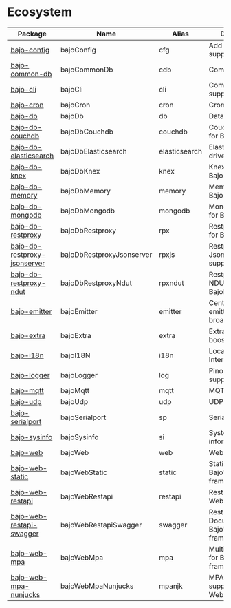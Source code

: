 # Ecosystem

| Package | Name | Alias | Description |
| ------- | ---- | ----- | ----------- |
| [bajo-config](https://github.com/ardhi/bajo-config) | bajoConfig | cfg | Add YAML & TOML support in config |
| [bajo-common-db](https://github.com/ardhi/bajo-common-db) | bajoCommonDb | cdb | Common database |
| [bajo-cli](https://github.com/ardhi/bajo-cli) | bajoCli | cli | Command line support & tools |
| [bajo-cron](https://github.com/ardhi/bajo-cron) | bajoCron | cron | Cron support |
| [bajo-db](https://github.com/ardhi/bajo-db) | bajoDb | db | Database support |
| [bajo-db-couchdb](https://github.com/ardhi/bajo-db-couchdb) | bajoDbCouchdb | couchdb | CouchDB driver for BajoDB |
| [bajo-db-elasticsearch](https://github.com/ardhi/bajo-db-elasticsearch) | bajoDbElasticsearch | elasticsearch | Elasticsearch driver for BajoDB |
| [bajo-db-knex](https://github.com/ardhi/bajo-db-knex) | bajoDbKnex | knex | Knex driver for Bajo DB |
| [bajo-db-memory](https://github.com/ardhi/bajo-db-memory) | bajoDbMemory | memory | Memory driver for Bajo DB |
| [bajo-db-mongodb](https://github.com/ardhi/bajo-db-mongodb) | bajoDbMongodb | mongodb | MongoDB driver for BajoDB |
| [bajo-db-restproxy](https://github.com/ardhi/bajo-db-restproxy) | bajoDbRestproxy | rpx | Restproxy driver for BajoDB |
| [bajo-db-restproxy-jsonserver](https://github.com/ardhi/bajo-db-restproxy-jsonserver) | bajoDbRestproxyJsonserver | rpxjs | Restproxy driver's JsonServer support for BajoDB |
| [bajo-db-restproxy-ndut](https://github.com/ardhi/bajo-db-restproxy-ndut) | bajoDbRestproxyNdut | rpxndut | Restproxy driver's NDUT support for BajoDB |
| [bajo-emitter](https://github.com/ardhi/bajo-emitter) | bajoEmitter | emitter | Centralized event emitter & message broadcaster |
| [bajo-extra](https://github.com/ardhi/bajo-extra) | bajoExtra | extra | Extra necessary booster! |
| [bajo-i18n](https://github.com/ardhi/bajo-i18n) | bajoI18N | i18n | Localization & Internationalization |
| [bajo-logger](https://github.com/ardhi/bajo-logger) | bajoLogger | log | Pino logger support |
| [bajo-mqtt](https://github.com/ardhi/bajo-mqtt) | bajoMqtt | mqtt | MQTT binding |
| [bajo-udp](https://github.com/ardhi/bajo-udp) | bajoUdp | udp | UDP binding |
| [bajo-serialport](https://github.com/ardhi/bajo-serialport) | bajoSerialport | sp | Serialport binding |
| [bajo-sysinfo](https://github.com/ardhi/bajo-sysinfo) | bajoSysinfo | si | System information |
| [bajo-web](https://github.com/ardhi/bajo-web) | bajoWeb | web | Web framework |
| [bajo-web-static](https://github.com/ardhi/bajo-web-static) | bajoWebStatic | static | Static asset for Bajo's Web framework |
| [bajo-web-restapi](https://github.com/ardhi/bajo-web-restapi) | bajoWebRestapi | restapi | Rest API for Bajo's Web framework |
| [bajo-web-restapi-swagger](https://github.com/ardhi/bajo-web-restapi-swagger) | bajoWebRestapiSwagger | swagger | Rest API Documentation for Bajo's Web framework |
| [bajo-web-mpa](https://github.com/ardhi/bajo-web-mpa) | bajoWebMpa | mpa | Multi pages app for Bajo's Web framework |
| [bajo-web-mpa-nunjucks](https://github.com/ardhi/bajo-web-mpa-nunjucks) | bajoWebMpaNunjucks | mpanjk | MPA's Nunjucks support for Bajo's Web framework |
